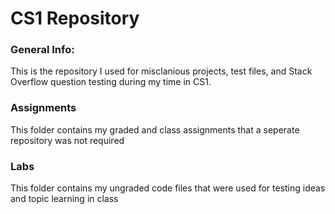 # CS1 Repository

### General Info:

This is the repository I used for misclanious projects, test files, and Stack Overflow question testing during my time in CS1.

### Assignments

This folder contains my graded and class assignments that a seperate repository was not required

### Labs

This folder contains my ungraded code files that were used for testing ideas and topic learning in class
